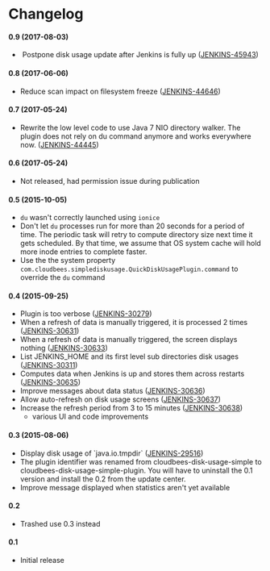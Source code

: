 # Changelog

#### 0.9 (2017-08-03)

-   Postpone
    disk usage update after Jenkins is fully up
    ([JENKINS-45943](https://issues.jenkins-ci.org/browse/JENKINS-45943))[](https://issues.jenkins-ci.org/browse/JENKINS-44646)

#### 0.8 (2017-06-06)

-   Reduce scan impact on filesystem freeze
    ([JENKINS-44646](https://issues.jenkins-ci.org/browse/JENKINS-44646))

#### 0.7 (2017-05-24)

-   Rewrite the low level code to use Java 7 NIO directory walker. The
    plugin does not rely on du command anymore and works everywhere now.
    ([JENKINS-44445](https://issues.jenkins-ci.org/browse/JENKINS-44445))

#### 0.6 (2017-05-24)

- Not released, had permission issue during publication

#### 0.5 (2015-10-05)

-   `du` wasn't correctly launched using `ionice`
-   Don't let `du` processes run for more than 20 seconds for a period
    of time. The periodic task will retry to compute directory size next
    time it gets scheduled. By that time, we assume that OS system cache
    will hold more inode entries to complete faster.
-   Use the the system property
    `com.cloudbees.simplediskusage.QuickDiskUsagePlugin.command` to
    override the `du` command

#### 0.4 (2015-09-25)

-   Plugin is too verbose
    ([JENKINS-30279](https://issues.jenkins-ci.org/browse/JENKINS-30279))
-   When a refresh of data is manually triggered, it is processed 2
    times
    ([JENKINS-30631](https://issues.jenkins-ci.org/browse/JENKINS-30631))
-   When a refresh of data is manually triggered, the screen displays
    nothing
    ([JENKINS-30633](https://issues.jenkins-ci.org/browse/JENKINS-30633))
-   List JENKINS\_HOME and its first level sub directories disk usages
    ([JENKINS-30311](https://issues.jenkins-ci.org/browse/JENKINS-30311))
-   Computes data when Jenkins is up and stores them across restarts
    ([JENKINS-30635](https://issues.jenkins-ci.org/browse/JENKINS-30635))
-   Improve messages about data status
    ([JENKINS-30636](https://issues.jenkins-ci.org/browse/JENKINS-30636))
-   Allow auto-refresh on disk usage screens
    ([JENKINS-30637](https://issues.jenkins-ci.org/browse/JENKINS-30637))
-   Increase the refresh period from 3 to 15 minutes
    ([JENKINS-30638](https://issues.jenkins-ci.org/browse/JENKINS-30638))  
    + various UI and code improvements

#### 0.3 (2015-08-06)

-   Display disk usage of \`java.io.tmpdir\`
    ([JENKINS-29516](https://issues.jenkins-ci.org/browse/JENKINS-29516))
-   The plugin identifier was renamed from cloudbees-disk-usage-simple
    to cloudbees-disk-usage-simple-plugin. You will have to uninstall
    the 0.1 version and install the 0.2 from the update center.
-   Improve message displayed when statistics aren't yet available

#### 0.2

- Trashed use 0.3 instead

#### 0.1

- Initial release
